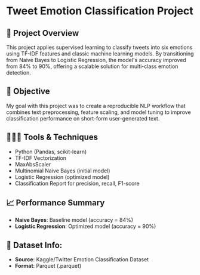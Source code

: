 # Tweet Emotion Classification Project

## 🔎 Project Overview
This project applies supervised learning to classify tweets into six emotions using TF-IDF features and classic machine learning models. By transitioning from Naive Bayes to Logistic Regression, the model's accuracy improved from 84% to 90%, offering a scalable solution for multi-class emotion detection.

## 🎯 Objective
My goal with this project was to create a reproducible NLP workflow that combines text preprocessing, feature scaling, and model tuning to improve classification performance on short-form user-generated text.

## 👩🏻‍💻 Tools & Techniques
* Python (Pandas, scikit-learn)
* TF-IDF Vectorization
* MaxAbsScaler
* Multinomial Naive Bayes (initial model)
* Logistic Regression (optimized model)
* Classification Report for precision, recall, F1-score

## 📈 Performance Summary
* **Naive Bayes**: Baseline model (accuracy = 84%)
* **Logistic Regression**: Optimized model (accuracy = 90%)

## 📄 Dataset Info: 
* **Source**: Kaggle/Twitter Emotion Classification Dataset
* **Format**: Parquet (.parquet)



